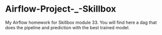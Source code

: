 ﻿# Airflow-Project-_-Skillbox

My Airflow homework for Skillbox module 33.
You will find here a dag that does the pipeline and prediction with the best trained model.

